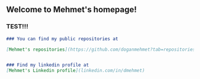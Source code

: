 ## Welcome to Mehmet's homepage!

### TEST!!!

```markdown
### You can find my public repositories at

[Mehmet's repositories](https://github.com/doganmehmet?tab=repositories)


### Find my linkedin profile at
[Mehmet's Linkedin profile](linkedin.com/in/dmehmet)
